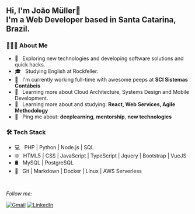<!--
**jvmuller/jvmuller** is a ✨ _special_ ✨ repository because its `README.md` (this file) appears on your GitHub profile.

Here are some ideas to get you started:

- 🔭 I’m currently working on ...
- 🌱 I’m currently learning ...
- 👯 I’m looking to collaborate on ...
- 🤔 I’m looking for help with ...
- 💬 Ask me about ...
- 📫 How to reach me: ...
- 😄 Pronouns: ...
- ⚡ Fun fact: ...
-->

<h2> Hi, I'm João Müller👋 </br>
 I'm a Web Developer based in Santa Catarina, Brazil.
</h2>


<h3> 👨🏻‍💻 About Me </h3>

- 🤔 &nbsp; Exploring new technologies and developing software solutions and quick hacks.
- 🎓 &nbsp; Studying English at Rockfeller.
- 💼 &nbsp; I'm currently working full-time with awesome peeps at **SCI Sistemas Contábeis**
- 🌱 &nbsp; Learning more about Cloud Architecture, Systems Design and Mobile Development.
- 🌱 &nbsp; Learning more about and studying: **React, Web Services, Agile Methodology**
- 💬 &nbsp; Ping me about: **deeplearning**, **mentorship**, **new technologies**

<h3>🛠 Tech Stack</h3>

- 💻 &nbsp; PHP | Python | Node.js | SQL
- 🌐 &nbsp; HTML5 | CSS | JavaScript | TypeScript | Jquery | Bootstrap | VueJS
- 🛢 &nbsp; MySQL | PostgreSQL
- 🔧 &nbsp; Git | Markdown | Docker | Linux | AWS Serverless

<br/>

<i>Follow me:</i><br>

[![Gmail](https://img.shields.io/badge/-GMAIL-D14836?style=for-the-badge&logo=gmail&logoColor=white)](mailto:muller.joaovitor00@gmail.com)
[![LinkedIn](https://img.shields.io/badge/-LINKEDIN-0077B5?style=for-the-badge&logo=linkedin&logoColor=white)](https://www.linkedin.com/in/joaomuller00/)
